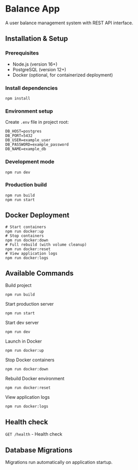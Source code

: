 Balance App
===========

A user balance management system with REST API interface.

Installation & Setup
--------------------

### Prerequisites

*   Node.js (version 16+)
*   PostgreSQL (version 12+)
*   Docker (optional, for containerized deployment)

### Install dependencies

    npm install

### Environment setup

Create `.env` file in project root:

    DB_HOST=postgres
    DB_PORT=5432
    DB_USER=example_user
    DB_PASSWORD=example_password
    DB_NAME=example_db

### Development mode

    npm run dev

### Production build

    npm run build
    npm run start

Docker Deployment
-----------------

    # Start containers
    npm run docker:up
    # Stop containers
    npm run docker:down
    # Full rebuild (with volume cleanup)
    npm run docker:reset
    # View application logs
    npm run docker:logs

Available Commands
------------------
Build project

`npm run build`

Start production server

`npm run start`

Start dev server

`npm run dev`

Launch in Docker

`npm run docker:up`

Stop Docker containers

`npm run docker:down`

Rebuild Docker environment

`npm run docker:reset`

View application logs

`npm run docker:logs`



Health check
-------------

   `GET /health` - Health check



Database Migrations
-------------------

Migrations run automatically on application startup.